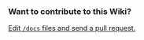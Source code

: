 ### Want to contribute to this Wiki?

[Edit `/docs` files and send a pull request.](https://github.com/zulip/zulip-desktop/tree/master/docs)
